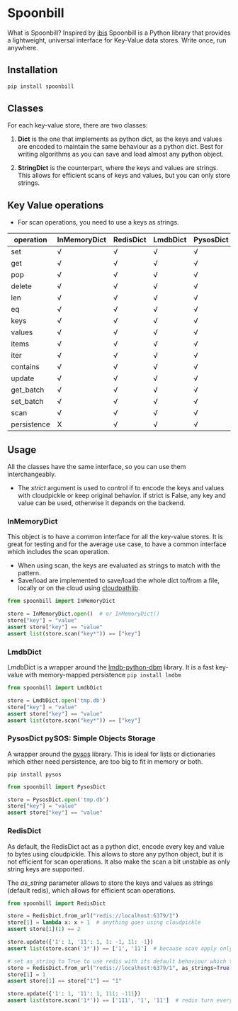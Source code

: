 # Spoonbill

What is Spoonbill? Inspired by [ibis](https://ibis-project.org/docs/3.2.0/)
Spoonbill is a Python library that provides a lightweight, universal interface for Key-Value data stores. Write once,
run anywhere.

## Installation

```bash
pip install spoonbill
```

## Classes

For each key-value store, there are two classes:

1. **Dict** is the one that implements as python dict, as the keys and values are encoded to maintain the same behaviour
   as a python dict. Best for writing algorithms as you can save and load almost any python object.

2. **StringDict** is the counterpart, where the keys and values are strings. This allows for efficient scans of keys and
   values, but you can only store strings.

## Key Value operations

* For scan operations, you need to use a keys as strings.

| operation   | InMemoryDict | RedisDict | LmdbDict | PysosDict | DynamoDB | Datastore | MongoDB |
|-------------|--------------|-----------|----------|-----------|----------|-----------|---------|
| set         | √            | √         | √        | √         |          |           |         | 
| get         | √            | √         | √        | √         |          |           |         |
| pop         | √            | √         | √        | √         |          |           |         |
| delete      | √            | √         | √        | √         |          |           |         |
| len         | √            | √         | √        | √         |          |           |         |
| eq          | √            | √         | √        | √         |          |           |         |
| keys        | √            | √         | √        | √         |          |           |         |
| values      | √            | √         | √        | √         |          |           |         |
| items       | √            | √         | √        | √         |          |           |         |
| iter        | √            | √         | √        | √         |          |           |         |
| contains    | √            | √         | √        | √         |          |           |         |
| update      | √            | √         | √        | √         |          |           |         |
| get_batch   | √            | √         | √        | √         |          |           |         |
| set_batch   | √            | √         | √        | √         |          |           |         |
| scan        | √            | √         | √        | √         |          |           |         |
| persistence | X            | √         | √        | √         |          |           |         |

## Usage
All the classes have the same interface, so you can use them interchangeably.

* The *strict* argument is used to control if to encode the keys and values with cloudpickle or keep original behavior. if strict is False, any key and value can be used, otherwise it depands on the backend.



### InMemoryDict

This object is to have a common interface for all the key-value stores. It is great for testing and for the average use
case, to have a common interface which includes the scan operation.

* When using scan, the keys are evaluated as strings to match with the pattern.
* Save/load are implemented to save/load the whole dict to/from a file, locally or on the cloud using [cloudpathlib](https://cloudpathlib.drivendata.org/stable/).
```python
from spoonbill import InMemoryDict

store = InMemoryDict.open()  # or InMemoryDict()
store["key"] = "value"
assert store["key"] == "value"
assert list(store.scan("key*")) == ["key"]
``` 

### LmdbDict

LmdbDict is a wrapper around the [lmdb-python-dbm](lmdb-python-dbm) library. It is a fast key-value with memory-mapped
persistence
```pip install lmdbm```

```python
from spoonbill import LmdbDict

store = LmdbDict.open('tmp.db')
store["key"] = "value"
assert store["key"] == "value"
assert list(store.scan("key*")) == ["key"]

```

### PysosDict pySOS: Simple Objects Storage

A wrapper around the [pysos](https://github.com/dagnelies/pysos) library. This is ideal for lists or dictionaries which
either need persistence, are too big to fit in memory or both.

```pip install pysos```

```python
from spoonbill import PysosDict

store = PysosDict.open('tmp.db')
store["key"] = "value"
assert store["key"] == "value"

```

### RedisDict

As default, the RedisDict act as a python dict, encode every key and value to bytes using cloudpickle. This allows to
store any python object, but it is not efficient for scan operations. It also make the scan a bit unstable as only
string keys are supported.

The *as_string* parameter allows to store the keys and values as strings (default redis), which allows for efficient
scan operations.

```python
from spoonbill import RedisDict

store = RedisDict.from_url("redis://localhost:6379/1")
store[1] = lambda x: x + 1  # anything goes using cloudpickle
assert store[1](1) == 2

store.update({'1': 1, '11': 1, 1: -1, 11: -1})
assert list(store.scan('1*')) == ['1', '11']  # because scan apply only on string keys

# set as_string to True to use redis with its default behaviour which turns keys and values to strings
store = RedisDict.from_url("redis://localhost:6379/1", as_strings=True)
store[1] = 1
assert store[1] == store["1"] == "1"

store.update({'1': 1, '11': 1, 111: -111})
assert list(store.scan('1*')) == ['111', '1', '11']  # redis turn every key to string
```


